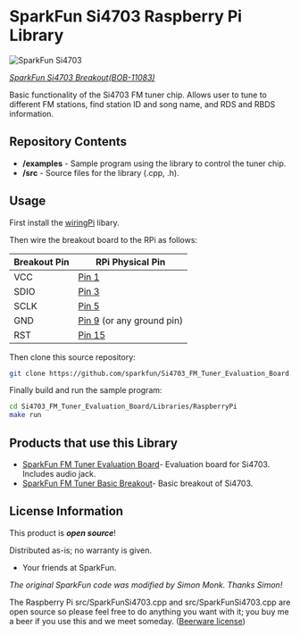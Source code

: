 # SparkFun Si4703 Raspberry Pi Library

![SparkFun Si4703](https://cdn.sparkfun.com//assets/parts/6/2/3/5/11083-02.jpg)

[*SparkFun Si4703 Breakout(BOB-11083)*](https://www.sparkfun.com/products/11083)

Basic functionality of the Si4703 FM tuner chip.
Allows user to tune to different FM stations, find station ID and song name, and
RDS and RBDS information.

## Repository Contents

* **/examples** - Sample program using the library to control the tuner chip.
* **/src** - Source files for the library (.cpp, .h).

## Usage
First install the [wiringPi](http://wiringpi.com/download-and-install) libary.

Then wire the breakout board to the RPi as follows:

  | Breakout Pin  | RPi Physical Pin                                              |
  | ------------- | ------------------------------------------------------------- |
  | VCC           | [Pin 1](https://pinout.xyz/pinout/pin1_3v3_power)             |
  | SDIO          | [Pin 3](https://pinout.xyz/pinout/pin3_gpio2)                 |
  | SCLK          | [Pin 5](https://pinout.xyz/pinout/pin5_gpio3)                 |
  | GND           | [Pin 9](https://pinout.xyz/pinout/ground) (or any ground pin) |
  | RST           | [Pin 15](https://pinout.xyz/pinout/pin15_gpio22)              |

Then clone this source repository:

```bash
git clone https://github.com/sparkfun/Si4703_FM_Tuner_Evaluation_Board.git
```

Finally build and run the sample program:

```bash
cd Si4703_FM_Tuner_Evaluation_Board/Libraries/RaspberryPi
make run
```

## Products that use this Library 
* [SparkFun FM Tuner Evaluation Board](https://www.sparkfun.com/products/10663)- Evaluation
  board for Si4703. Includes audio jack. 
* [SparkFun FM Tuner Basic Breakout](https://www.sparkfun.com/products/11083)- Basic
  breakout of Si4703.


## License Information

This product is _**open source**_! 

Distributed as-is; no warranty is given.

- Your friends at SparkFun.

_The original SparkFun code was modified by Simon Monk. Thanks Simon!_

The Raspberry Pi
src/SparkFunSi4703.cpp and src/SparkFunSi4703.cpp are open source so please feel
free to do anything you want with it; you buy me a beer if you use this and we
meet someday. 
(<a href="http://en.wikipedia.org/wiki/Beerware">Beerware license</a>)
